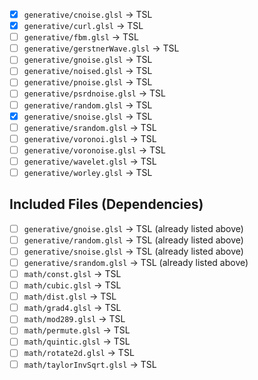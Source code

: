 - [x] `generative/cnoise.glsl` → TSL
- [x] `generative/curl.glsl` → TSL
- [ ] `generative/fbm.glsl` → TSL
- [ ] `generative/gerstnerWave.glsl` → TSL
- [ ] `generative/gnoise.glsl` → TSL
- [ ] `generative/noised.glsl` → TSL
- [ ] `generative/pnoise.glsl` → TSL
- [ ] `generative/psrdnoise.glsl` → TSL
- [ ] `generative/random.glsl` → TSL
- [x] `generative/snoise.glsl` → TSL
- [ ] `generative/srandom.glsl` → TSL
- [ ] `generative/voronoi.glsl` → TSL
- [ ] `generative/voronoise.glsl` → TSL
- [ ] `generative/wavelet.glsl` → TSL
- [ ] `generative/worley.glsl` → TSL

## Included Files (Dependencies)

- [ ] `generative/gnoise.glsl` → TSL (already listed above)
- [ ] `generative/random.glsl` → TSL (already listed above)
- [ ] `generative/snoise.glsl` → TSL (already listed above)
- [ ] `generative/srandom.glsl` → TSL (already listed above)
- [ ] `math/const.glsl` → TSL
- [ ] `math/cubic.glsl` → TSL
- [ ] `math/dist.glsl` → TSL
- [ ] `math/grad4.glsl` → TSL
- [ ] `math/mod289.glsl` → TSL
- [ ] `math/permute.glsl` → TSL
- [ ] `math/quintic.glsl` → TSL
- [ ] `math/rotate2d.glsl` → TSL
- [ ] `math/taylorInvSqrt.glsl` → TSL
